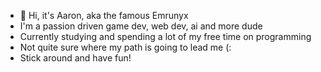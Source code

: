 - 👋 Hi, it's Aaron, aka the famous Emrunyx
- I'm a passion driven game dev, web dev, ai and more dude
- Currently studying and spending a lot of my free time on programming
- Not quite sure where my path is going to lead me (:
- Stick around and have fun!
